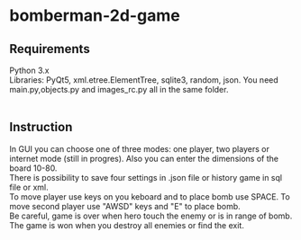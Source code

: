 # bomberman-2d-game

## Requirements
Python 3.x <br />
Libraries: PyQt5, xml.etree.ElementTree, sqlite3, random, json. You need main.py,objects.py and images_rc.py all in the same folder. <br />
<br />
## Instruction
In GUI you can choose one of three modes: one player, two players or internet mode (still in progres). Also you can enter the dimensions of the board 10-80.<br />
There is possibility to save four settings in .json file or history game in sql file or xml. <br />
To move player use keys on you keboard and to place bomb use SPACE. To move second player use "AWSD" keys and "E" to place bomb.<br />
Be careful, game is over when hero touch the enemy or is in range of bomb. <br />
The game is won when you destroy all enemies or find the exit.
